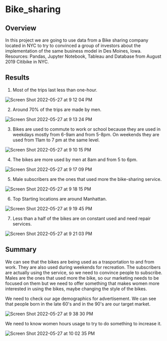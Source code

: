 # Bike_sharing

## Overview
In this project we are going to use data from a Bike sharing company located in NYC to try to convinced a group of investors about the implementation of the same business model in Des Moines, Iowa. Resources: Pandas, Jupyter Notebook, Tableau and Database from August 2019 Citibike in NYC.

## Results

1) Most of the trips last less than one-hour.

![Screen Shot 2022-05-27 at 9 12 04 PM](https://user-images.githubusercontent.com/43548929/170809330-720ff35b-8a9c-434f-83b6-63ebacd65ec7.png)

2) Around 70% of the trips are made by men.

![Screen Shot 2022-05-27 at 9 13 24 PM](https://user-images.githubusercontent.com/43548929/170809379-6a58526c-bf6b-4f6e-b5fe-03d7dc44505d.png)

3) Bikes are used to commute to work or school because they are used in weekdays mostly from 6-9am and from 5-8pm. On weekends they are used from 11am to 7 pm at the same level.

![Screen Shot 2022-05-27 at 9 10 15 PM](https://user-images.githubusercontent.com/43548929/170809301-ce06310b-4821-44e0-8eeb-53df5029e28c.png)

4) The bikes are more used by men  at 8am and from 5 to 6pm.

![Screen Shot 2022-05-27 at 9 17 09 PM](https://user-images.githubusercontent.com/43548929/170809479-2ec33285-2714-4b5e-a6ef-eca2acc60d74.png)

5) Male subscribers are the ones that used more the bike-sharing service.

![Screen Shot 2022-05-27 at 9 18 15 PM](https://user-images.githubusercontent.com/43548929/170809502-f92c380a-b84e-4ee0-99cc-c01c5765cd6a.png)

6) Top Starting locations are around Manhattan.

![Screen Shot 2022-05-27 at 9 19 45 PM](https://user-images.githubusercontent.com/43548929/170809544-e14b3a86-75c4-4e8b-8d9f-5e7e160f60c2.png)

7) Less than a half of the bikes are on constant used and need repair services.

![Screen Shot 2022-05-27 at 9 21 03 PM](https://user-images.githubusercontent.com/43548929/170809589-206b91cc-216f-4e28-b657-3084dbe12bd3.png)


## Summary

We can see that the bikes are being used as a trasportation to and from work. They are also used during weekends for recreation. The subscribers are actually using the service, so we need to convince people to subscribe. Males are the ones that used more the bike, so our marketing needs to be focused on them but we need to offer something that makes women more interested in using the bikes, maybe changing the style of the bikes.

We need to check our age demographics for advertisement. We can see that people born in the late 60's and in the 90's are our target market.

![Screen Shot 2022-05-27 at 9 38 30 PM](https://user-images.githubusercontent.com/43548929/170810170-ddf9e2bf-95a0-4108-a35b-b00ac5615dd6.png)

We need to know women hours usage to try to do something to increase it.

![Screen Shot 2022-05-27 at 10 02 35 PM](https://user-images.githubusercontent.com/43548929/170810864-81dcd30d-5e8d-4955-b259-8591658a38c3.png)
